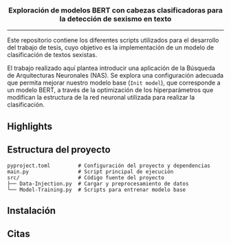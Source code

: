 <div align="center">

### **Exploración de modelos BERT con cabezas clasificadoras para la detección de sexismo en texto**
______________________________________________________________________

</div>

Este repositorio contiene los diferentes scripts utilizados para el desarrollo del trabajo de tesis, cuyo objetivo es la implementación de un modelo de clasificación de textos sexistas.

El trabajo realizado aquí plantea introducir una aplicación de la Búsqueda de Arquitecturas Neuronales (NAS). Se explora una configuración adecuada que permita mejorar nuestro modelo base (`Init model`), que corresponde a un modelo BERT, a través de la optimización de los hiperparámetros que modifican la estructura de la red neuronal utilizada para realizar la clasificación.

## Highlights

## Estructura del proyecto
```
pyproject.toml         # Configuración del proyecto y dependencias 
main.py                # Script principal de ejecución
src/                   # Código fuente del proyecto
├── Data-Injection.py  # Cargar y preprocesamiento de datos
└── Model-Training.py  # Scripts para entrenar modelo base
```

## Instalación

## Citas













